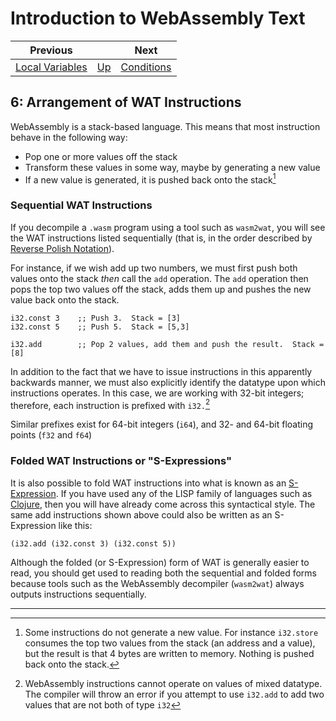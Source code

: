 # Introduction to WebAssembly Text

| Previous | | Next
|---|---|---
| [Local Variables](../05/) | [Up](/2021/11/24/introduction-to-web-assembly-text.html) | [Conditions](../07/)

## 6: Arrangement of WAT Instructions
WebAssembly is a stack-based language.  This means that most instruction behave in the following way:

* Pop one or more values off the stack
* Transform these values in some way, maybe by generating a new value
* If a new value is generated, it is pushed back onto the stack[^1]

### Sequential WAT Instructions

If you decompile a `.wasm` program using a tool such as `wasm2wat`, you will see the WAT instructions listed sequentially (that is, in the order described by [Reverse Polish Notation](https://en.wikipedia.org/wiki/Reverse_Polish_notation)).

For instance, if we wish add up two numbers, we must first push both values onto the stack *then* call the `add` operation.  The `add` operation then pops the top two values off the stack, adds them up and pushes the new value back onto the stack.

```wast
i32.const 3    ;; Push 3.  Stack = [3]
i32.const 5    ;; Push 5.  Stack = [5,3]

i32.add        ;; Pop 2 values, add them and push the result.  Stack = [8]
```

In addition to the fact that we have to issue instructions in this apparently backwards manner, we must also explicitly identify the datatype upon which instructions operates.  In this case, we are working with 32-bit integers; therefore, each instruction is prefixed with `i32.`[^2]

Similar prefixes exist for 64-bit integers (`i64`), and 32- and 64-bit floating points (`f32` and `f64`)

### Folded WAT Instructions or "S-Expressions"

It is also possible to fold WAT instructions into what is known as an [S-Expression](https://en.wikipedia.org/wiki/S-expression).  If you have used any of the LISP family of languages such as [Clojure](https://clojure.org/), then you will have already come across this syntactical style.  The same add instructions shown above could also be written as an S-Expression like this:

```wast
(i32.add (i32.const 3) (i32.const 5))
```

Although the folded (or S-Expression) form of WAT is generally easier to read, you should get used to reading both the sequential and folded forms because tools such as the WebAssembly decompiler (`wasm2wat`) always outputs instructions sequentially.

<hr>

[^1]: Some instructions do not generate a new value.  For instance `i32.store` consumes the top two values from the stack (an address and a value), but the result is that 4 bytes are written to memory.  Nothing is pushed back onto the stack.
[^2]: WebAssembly instructions cannot operate on values of mixed datatype. The compiler will throw an error if you attempt to use `i32.add` to add two values that are not both of type `i32`
